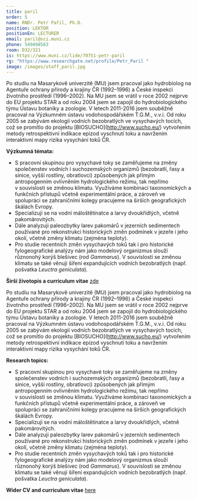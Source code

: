 ```yaml
---
title: paril
order: 5
name: RNDr. Petr Pařil, Ph.D.
position: LEKTOR
positionEn: LECTURER
email: paril@sci.muni.cz
phone: 549498563
room: D32/321
is: https://www.muni.cz/lide/70751-petr-paril
rg: "https://www.researchgate.net/profile/Petr_Paril "
image: /images/staff_paril.jpg
---
```

<div class="cz">

Po studiu na Masarykově univerzitě (MU) jsem pracoval jako hydrobiolog na Agentuře ochrany přírody a krajiny ČR (1992–1996) a České inspekci životního prostředí (1996–2002). Na MU jsem se vrátil v roce 2002 nejprve do EU projektu STAR a od roku 2004 jsem se zapojil do hydrobiologického týmu Ústavu botaniky a zoologie. V letech 2011-2016 jsem souběžně pracoval na Výzkumném ústavu vodohospodářském T.G.M., v.v.i. Od roku 2005 se zabývám ekologií vodních bezobratlých ve vysychavých tocích, což se promítlo do projektu \[BIOSUCHO](http://www.sucho.eu/) vytvořením metody retrospektivní indikace epizod vyschnutí toku a navržením interaktivní mapy rizika vysychání toků ČR.

**Výzkumná témata:**

* S pracovní skupinou pro vysychavé toky se zaměřujeme na změny společenstev vodních i
   suchozemských organizmů (bezobratlí, řasy a sinice, vyšší rostliny, obratlovci) způsobených jak
   přímým antropogenním ovlivněním hydrologického režimu, tak nepřímo v souvislosti se změnou klimatu. Využíváme kombinaci taxonomických a funkčních přístupů včetně experimentální práce, a zároveň ve spolupráci se zahraničními kolegy pracujeme na širších geografických škálách Evropy.
* Specializuji se na vodní máloštětinatce a larvy dvoukřídlých, včetně pakomárovitých.
* Dále analyzuji paleozbytky larev pakomárů v jezerních sedimentech používané pro rekonstrukci
  historických změn podmínek v jezeře i jeho okolí, včetně změny klimatu (zejména teploty).
* Pro studie recentních změn vysychavých toků tak i pro historické fylogeografické analýzy nám
   jako modelový organizmus slouží různonohý korýš blešivec (rod _Gammarus_). V souvislosti se
   změnou klimatu se také věnuji šíření expandujících vodních bezobratlých (např. pošvatka _Leuctra geniculata_).

**Širší životopis a curriculum vitae** [zde](https://www.muni.cz/lide/70751-petr-paril/zivotopis)

</div>

<div class="en">

Po studiu na Masarykově univerzitě (MU) jsem pracoval jako hydrobiolog na Agentuře ochrany přírody a krajiny ČR (1992–1996) a České inspekci životního prostředí (1996–2002). Na MU jsem se vrátil v roce 2002 nejprve do EU projektu STAR a od roku 2004 jsem se zapojil do hydrobiologického týmu Ústavu botaniky a zoologie. V letech 2011-2016 jsem souběžně pracoval na Výzkumném ústavu vodohospodářském T.G.M., v.v.i. Od roku 2005 se zabývám ekologií vodních bezobratlých ve vysychavých tocích, což se promítlo do projektu \[BIOSUCHO](http://www.sucho.eu/) vytvořením metody retrospektivní indikace epizod vyschnutí toku a navržením interaktivní mapy rizika vysychání toků ČR.

**Research topics:**

* S pracovní skupinou pro vysychavé toky se zaměřujeme na změny společenstev vodních i
   suchozemských organizmů (bezobratlí, řasy a sinice, vyšší rostliny, obratlovci) způsobených jak
   přímým antropogenním ovlivněním hydrologického režimu, tak nepřímo v souvislosti se změnou klimatu. Využíváme kombinaci taxonomických a funkčních přístupů včetně experimentální práce, a zároveň ve spolupráci se zahraničními kolegy pracujeme na širších geografických škálách Evropy.
* Specializuji se na vodní máloštětinatce a larvy dvoukřídlých, včetně pakomárovitých.
* Dále analyzuji paleozbytky larev pakomárů v jezerních sedimentech používané pro rekonstrukci
  historických změn podmínek v jezeře i jeho okolí, včetně změny klimatu (zejména teploty).
* Pro studie recentních změn vysychavých toků tak i pro historické fylogeografické analýzy nám
   jako modelový organizmus slouží různonohý korýš blešivec (rod _Gammarus_). V souvislosti se
   změnou klimatu se také věnuji šíření expandujících vodních bezobratlých (např. pošvatka _Leuctra geniculata_).

**Wider CV and curriculum vitae** [here](https://www.muni.cz/lide/70751-petr-paril/zivotopis)

</div>
